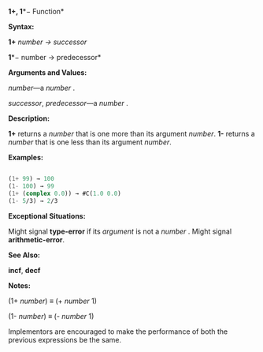 **1+, 1***− Function*

**Syntax:**

**1+** *number → successor*

**1***− number → predecessor*

**Arguments and Values:**

*number*—a *number* .

*successor*, *predecessor*—a *number* .

**Description:**

**1+** returns a *number* that is one more than its argument *number*. **1-** returns a *number* that is one less than its argument *number*.

**Examples:**

```lisp

(1+ 99) → 100 
(1- 100) → 99 
(1+ (complex 0.0)) → #C(1.0 0.0) 
(1- 5/3) → 2/3 

```

**Exceptional Situations:**

Might signal **type-error** if its *argument* is not a *number* . Might signal **arithmetic-error**.

**See Also:**

**incf**, **decf**

**Notes:**

(1+ *number*) *≡* (+ *number* 1)

(1- *number*) *≡* (- *number* 1)

Implementors are encouraged to make the performance of both the previous expressions be the same.
